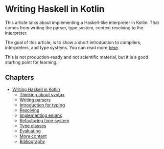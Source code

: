 # Writing Haskell in Kotlin

This article talks about implementing a Haskell-like interpreter in Kotlin. That comes from
writing the parser, type system, context resolving to the interpreter.

The goal of this article, is to show a short introduction to compilers, interpreters, and
type systems. You can read more [here](9_more_content.md).

This is not production-ready and not scientific material, but it is a good starting point for
learning.

## Chapters

- [Writing Haskell in Kotlin](#writing-haskell-in-kotlin)
  - [Thinking about syntax](1_thinking_about_syntax.md)
  - [Writing parsers](2_writing_parser.md)
  - [Introduction for typing](3_introduction_to_typing.md)
  - [Resolving](4_resolving.md)
  - [Implementing enums](5_implementing_enums.md)
  - [Refactoring type system](6_refactoring_type_system.md)
  - [Type classes](7_type_classes.md)
  - [Evaluating](8_evaluating.md)
  - [More content](9_more_content.md)
  - [Bibliography](10_bibliography.md)
